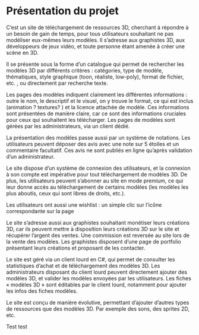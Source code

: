 # Présentation du projet
C’est un site de téléchargement de ressources 3D, cherchant à répondre à un besoin de gain de temps, pour tous utilisateurs souhaitant ne pas modéliser eux-mêmes leurs modèles. Il s’adresse aux graphistes 3D, aux développeurs de jeux vidéo, et toute personne étant amenée à créer une scène en 3D.

Il se présente sous la forme d’un catalogue qui permet de rechercher les modèles 3D par différents critères : catégories, type de modèle, thématiques, style graphique (toon, réaliste, low-poly), format de fichier, etc. , ou directement par recherche texte.

Les pages des modèles indiquent clairement les différentes informations : outre le nom, le descriptif et le visuel, on y trouve le format, ce qui est inclus (animation ? textures? ) et la licence attachée de modèle. Ces informations sont présentées de manière claire, car ce sont des informations cruciales pour ceux qui souhaitent les télécharger. Les pages de modèles sont gérées par les administrateurs, via un client dédié.

La présentation des modèles passe aussi par un système de notations. Les utilisateurs peuvent déposer des avis avec une note sur 5 étoiles et un commentaire facultatif. Ces avis ne sont publiés en ligne qu’après validation d’un administrateur.

Le site dispose d’un système de connexion des utilisateurs, et la connexion à son compte est impérative pour tout téléchargement de modèles 3D. De plus, les utilisateurs peuvent s’abonner au site en mode premium, ce qui leur donne accès au téléchargement de certains modèles (les modèles les plus aboutis, ceux qui sont libres de droits, etc.).

Les utilisateurs ont aussi une wishlist : un simple clic sur l’icône correspondante sur la page 

Le site s’adresse aussi aux graphistes souhaitant monétiser leurs créations 3D, car ils peuvent mettre à disposition leurs créations 3D sur le site et récupérer l’argent des ventes. Une commission est reversée au site lors de la vente des modèles. Les graphistes disposent d’une page de portfolio présentant leurs créations et proposant de les contacter.

Le site est géré via un client lourd en C#, qui permet de consulter les statistiques d’achat et de téléchargement des modèles 3D. Les administrateurs disposant du client lourd peuvent directement ajouter des modèles 3D, et valider les modèles envoyées par les utilisateurs. Les fiches « modèles 3D » sont éditables par le client lourd, notamment pour ajouter les infos des fiches modèles.

Le site est conçu de manière évolutive, permettant d’ajouter d’autres types de ressources que des modèles 3D. Par exemple des sons, des sprites 2D, etc.

Test test